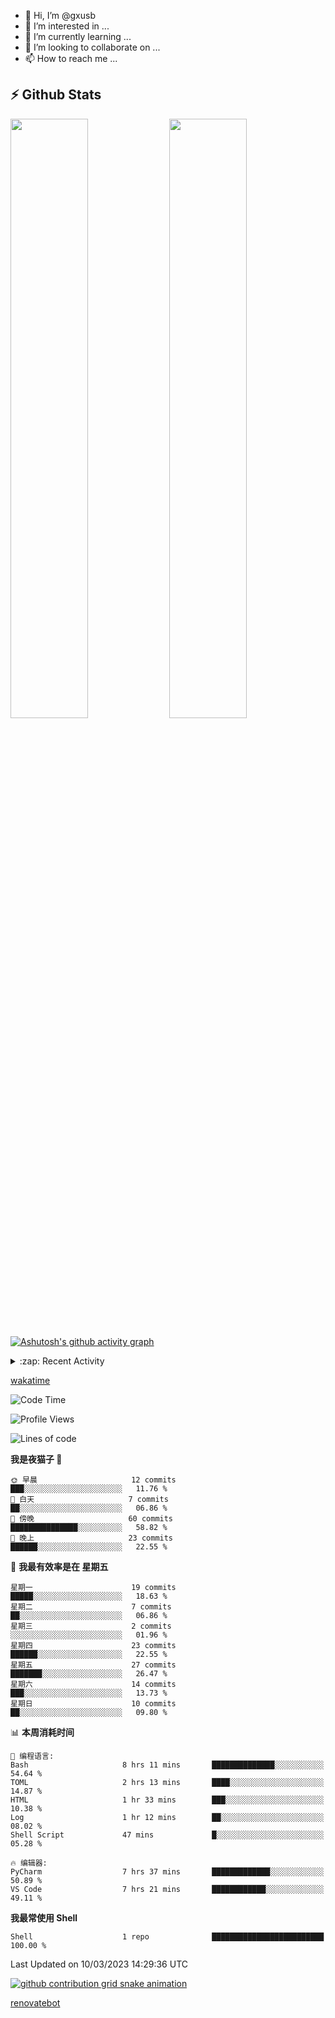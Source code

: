 - 👋 Hi, I’m @gxusb
- 👀 I’m interested in ...
- 🌱 I’m currently learning ...
- 💞️ I’m looking to collaborate on ...
- 📫 How to reach me ...

## ⚡ Github Stats

<p align="left">
  <img width="49.6%" src="https://github-readme-stats.vercel.app/api?username=gxusb&show_icons=true&theme=tokyonight&hide_border=true&locale=cn">
  <img width="49.6%" src="https://github-readme-streak-stats.herokuapp.com?user=gxusb&theme=dark&locale=zh&fire=92DD6B&ring=6FAFDD">
</p>

[![Ashutosh's github activity graph](https://github-readme-activity-graph.cyclic.app/graph?username=gxusb&bg_color=232323&color=ffffff&line=ebebeb&point=96d35f&area=true&hide_border=true)](https://github.com/ashutosh00710/github-readme-activity-graph)

<!---
<p align="left">
    <img width="49.5%" src="https://github-readme-stats.vercel.app/api?username=gxusb&show_icons=true&count_private=true&title_color=006400&text_color=000080&bg_color=30,00FFFF,40E0D0,00CED1&locale=cn">
  <img width="49.5%" src="https://github-readme-stats.vercel.app/api/top-langs/?username=gxusb&title_color=006400&text_color=000080&layout=compact&bg_color=30,00FFFF,40E0D0,00CED1&locale=cn">
</p>
--->

<details>
<summary>:zap: Recent Activity</summary>
<!--START_SECTION:activity-->

1. ❗️ Opened issue [#457](https://github.com/jaywcjlove/linux-command/issues/457) in [jaywcjlove/linux-command](https://github.com/jaywcjlove/linux-command)
2. 🎉 Merged PR [#2](https://github.com/gxusb/gxusb/pull/2) in [gxusb/gxusb](https://github.com/gxusb/gxusb)
3. 🎉 Merged PR [#3](https://github.com/gxusb/gxusb/pull/3) in [gxusb/gxusb](https://github.com/gxusb/gxusb)
4. 🎉 Merged PR [#1](https://github.com/gxusb/gxusb/pull/1) in [gxusb/gxusb](https://github.com/gxusb/gxusb)
5. 🗣 Commented on [#62](https://github.com/nilaoda/N_m3u8DL-RE/issues/62) in [nilaoda/N_m3u8DL-RE](https://github.com/nilaoda/N_m3u8DL-RE)
6. 🗣 Commented on [#5](https://github.com/v03413/ServerStatus-Client/issues/5) in [v03413/ServerStatus-Client](https://github.com/v03413/ServerStatus-Client)
7. 🗣 Commented on [#5](https://github.com/v03413/ServerStatus-Client/issues/5) in [v03413/ServerStatus-Client](https://github.com/v03413/ServerStatus-Client)
8. ❗️ Opened issue [#5](https://github.com/v03413/ServerStatus-Client/issues/5) in [v03413/ServerStatus-Client](https://github.com/v03413/ServerStatus-Client)
9. ❗️ Opened issue [#2233](https://github.com/alist-org/alist/issues/2233) in [alist-org/alist](https://github.com/alist-org/alist)
10. ❗️ Opened issue [#194](https://github.com/cppla/ServerStatus/issues/194) in [cppla/ServerStatus](https://github.com/cppla/ServerStatus)

<!--END_SECTION:activity-->
</details>


[wakatime](https://wakatime.com/dashboard)
<!--START_SECTION:waka-->
![Code Time](http://img.shields.io/badge/Code%20Time-62%20hrs%2045%20mins-blue)

![Profile Views](http://img.shields.io/badge/%E4%B8%AA%E4%BA%BA%E8%B5%84%E6%96%99%E8%A7%82%E7%9C%8B%E6%AC%A1%E6%95%B0-25-blue)

![Lines of code](https://img.shields.io/badge/%E4%BB%8E%E3%80%8CHello%20World%E3%80%8D%E8%B5%B7%E6%88%91%E5%B7%B2%E7%BB%8F%E5%86%99%E4%BA%86-892%20%E8%A1%8C%E4%BB%A3%E7%A0%81-blue)

**我是夜猫子 🦉** 

```text
🌞 早晨                     12 commits          ███░░░░░░░░░░░░░░░░░░░░░░   11.76 % 
🌆 白天                     7 commits           ██░░░░░░░░░░░░░░░░░░░░░░░   06.86 % 
🌃 傍晚                     60 commits          ███████████████░░░░░░░░░░   58.82 % 
🌙 晚上                     23 commits          ██████░░░░░░░░░░░░░░░░░░░   22.55 % 
```
📅 **我最有效率是在 星期五** 

```text
星期一                      19 commits          █████░░░░░░░░░░░░░░░░░░░░   18.63 % 
星期二                      7 commits           ██░░░░░░░░░░░░░░░░░░░░░░░   06.86 % 
星期三                      2 commits           ░░░░░░░░░░░░░░░░░░░░░░░░░   01.96 % 
星期四                      23 commits          ██████░░░░░░░░░░░░░░░░░░░   22.55 % 
星期五                      27 commits          ███████░░░░░░░░░░░░░░░░░░   26.47 % 
星期六                      14 commits          ███░░░░░░░░░░░░░░░░░░░░░░   13.73 % 
星期日                      10 commits          ██░░░░░░░░░░░░░░░░░░░░░░░   09.80 % 
```


📊 **本周消耗时间** 

```text
💬 编程语言: 
Bash                     8 hrs 11 mins       ██████████████░░░░░░░░░░░   54.64 % 
TOML                     2 hrs 13 mins       ████░░░░░░░░░░░░░░░░░░░░░   14.87 % 
HTML                     1 hr 33 mins        ███░░░░░░░░░░░░░░░░░░░░░░   10.38 % 
Log                      1 hr 12 mins        ██░░░░░░░░░░░░░░░░░░░░░░░   08.02 % 
Shell Script             47 mins             █░░░░░░░░░░░░░░░░░░░░░░░░   05.28 % 

🔥 编辑器: 
PyCharm                  7 hrs 37 mins       █████████████░░░░░░░░░░░░   50.89 % 
VS Code                  7 hrs 21 mins       ████████████░░░░░░░░░░░░░   49.11 % 
```

**我最常使用 Shell** 

```text
Shell                    1 repo              █████████████████████████   100.00 % 
```




 Last Updated on 10/03/2023 14:29:36 UTC
<!--END_SECTION:waka-->

<!-- waka-box start -->
<!-- waka-box end -->

[![github contribution grid snake animation](https://raw.githubusercontent.com/gxusb/gxusb/output/github-contribution-grid-snake.svg)](https://github.com/gxusb)

<!---
gxusb/gxusb is a ✨ special ✨ repository because its `README.md` (this file) appears on your GitHub profile.
You can click the Preview link to take a look at your changes.
--->

[renovatebot](https://app.renovatebot.com/dashboard)
